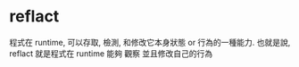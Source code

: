 
# reflact

程式在 runtime, 可以存取, 檢測, 和修改它本身狀態 or 行為的一種能力. 也就是說, reflact 就是程式在 runtime 能夠 觀察 並且修改自己的行為
